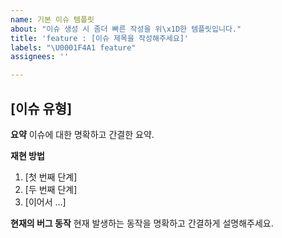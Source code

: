 ```yaml
---
name: 기본 이슈 템플릿
about: "이슈 생성 시 좀더 빠른 작성을 위\x1D한 템플릿입니다."
title: 'feature : [이슈 제목을 작성해주세요]'
labels: "\U0001F4A1 feature"
assignees: ''

---
```


## [이슈 유형]

**요약**
이슈에 대한 명확하고 간결한 요약.

**재현 방법**
1. [첫 번째 단계]
2. [두 번째 단계]
3. [이어서 ...]

**현재의 버그 동작**
현재 발생하는 동작을 명확하고 간결하게 설명해주세요.

